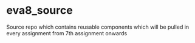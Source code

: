 # eva8_source
Source repo which contains reusable components which will be pulled in every assignment from 7th assignment onwards 
